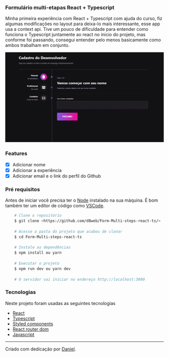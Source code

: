 ### Formulário multi-etapas React + Typescript

<p>Minha primeira experiência com React + Typescript com ajuda do curso, fiz algumas modificações no layout para deixa-lo mais interessante, esse app usa a context api. Tive um pouco de dificuldade para entender como funciona o Typescript juntamente ao react no inicio do projeto, mas conforme foi passando, consegui entender pelo menos basicamente como ambos trabalham em conjunto.</p>

<img src="https://github.com/d8web/Form-Multi-steps-react-ts/blob/main/Anima%C3%A7%C3%A3o.gif"/>

### Features

- [x] Adicionar nome
- [x] Adicionar a experiência
- [x] Adicionar email e o link do perfil do Github

### Pré requisitos
Antes de iniciar você precisa ter o [Node](https://nodejs.org/en/) instalado na sua máquina. É bom também ter um editor de código como [VSCode](https://code.visualstudio.com/).

```bash
    # Clone o repositório
    $ git clone <https://github.com/d8web/Form-Multi-steps-react-ts/>

    # Acesse a pasta do projeto que acabou de clonar
    $ cd Form-Multi-steps-react-ts

    # Instale as dependências
    $ npm install ou yarn

    # Executar o projeto
    $ npm run dev ou yarn dev

    # O servidor vai iniciar no endereço http://localhost:3000
```

### Tecnologias

Neste projeto foram usadas as seguintes tecnologias

- [React](https://pt-br.reactjs.org/)
- [Typescript](https://www.typescriptlang.org/)
- [Styled components](https://styled-components.com/)
- [React router dom](https://v5.reactrouter.com/web/guides/quick-start)
- [Javascript](https://developer.mozilla.org/pt-BR/docs/Web/JavaScript)

<hr/>
Criado com dedicação por <a href="https://github.com/d8web/" target="_blank">Daniel</a>.
